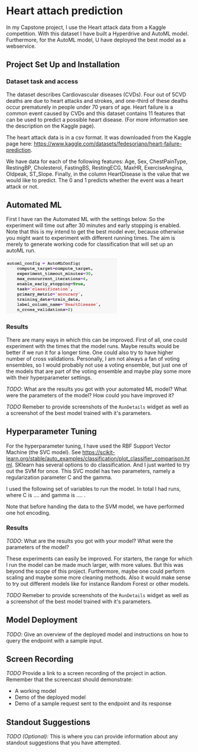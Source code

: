 # Heart attach prediction

In my Capstone project, I use the Heart attack data from a Kaggle competition. With this dataset I have built a Hyperdrive and AutoML model. Furthermore, for the AutoML model, U have deployed the best model as a webservice. 

## Project Set Up and Installation

### Dataset task and access

The dataset describes Cardiovascular diseases (CVDs). Four out of 5CVD deaths are due to heart attacks and strokes, and one-third of these deaths occur prematurely in people under 70 years of age. Heart failure is a common event caused by CVDs and this dataset contains 11 features that can be used to predict a possible heart disease. (For more information see the description on the Kaggle page).

The heart attack data is in a csv format.  It was downloaded from the Kaggle page here: https://www.kaggle.com/datasets/fedesoriano/heart-failure-prediction. 

We have data for each of the following features: Age, Sex, ChestPainType, RestingBP, Cholesterol, FastingBS, RestingECG, MaxHR, ExerciseAngina, Oldpeak, ST_Slope. Finally, in the column HeartDisease is the value that we would like to predict. The  0 and 1 predicts whether the event was a heart attack or not.


## Automated ML
First  I have ran the Automated ML with the settings below. So the experiment will time out after 30 minutes and early stopping is enabled. Note that this is my intend to get the best model ever, because otherwise you might want to experiment with different running times. The aim is merely to generate working code for classification that will set up an autoML run. 

<img src="pictures/settingsautml.png" width="300" >

### Results

There are many ways in which this can be improved. First of all, one could experiment with the times that the model runs. Maybe results would be better if we run it for a longer time. One could also try to have higher number of cross validations. Personally, I am not always a fan of voting ensembles, so I would probably not use a voting ensemble, but just one of the models that are part of the voting ensemble and maybe play some more with their hyperparameter settings. 

*TODO*: What are the results you got with your automated ML model? What were the parameters of the model? How could you have improved it?

*TODO* Remeber to provide screenshots of the `RunDetails` widget as well as a screenshot of the best model trained with it's parameters.

## Hyperparameter Tuning

For the hyperparameter tuning, I have used the RBF Support Vector Machine (the SVC model). See https://scikit-learn.org/stable/auto_examples/classification/plot_classifier_comparison.html. SKlearn has several options to do classification. And I just wanted to try out the SVM for once. This SVC model has two parameters, namely a regularization parameter C and the gamma. 

I used the following set of variables to run the model. In total I had runs, where C is .... and gamma is .... .

Note that before handing the data to the SVM model, we have performed one hot encoding.

### Results
*TODO*: What are the results you got with your model? What were the parameters of the model? 

These experiments can easily be improved. For starters, the range for which I run the model can be made much larger, with more values. But this was beyond the scope of this project. Furthermore, maybe one could perform scaling and maybe some more cleaning methods. Also it would make sense to try out different models like for instance Random Forest or other models.


*TODO* Remeber to provide screenshots of the `RunDetails` widget as well as a screenshot of the best model trained with it's parameters.

## Model Deployment
*TODO*: Give an overview of the deployed model and instructions on how to query the endpoint with a sample input.

## Screen Recording
*TODO* Provide a link to a screen recording of the project in action. Remember that the screencast should demonstrate:
- A working model
- Demo of the deployed  model
- Demo of a sample request sent to the endpoint and its response

## Standout Suggestions
*TODO (Optional):* This is where you can provide information about any standout suggestions that you have attempted.
